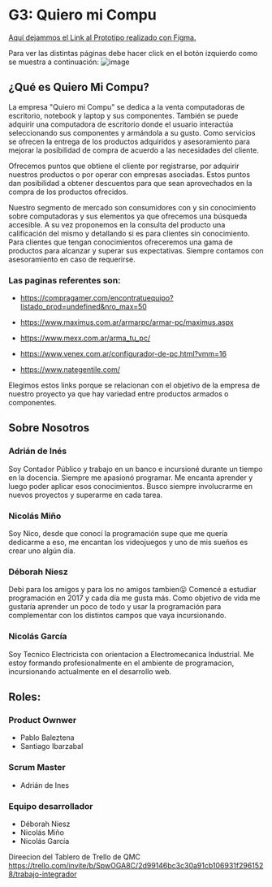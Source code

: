 # G3: Quiero mi Compu

[Aquí dejammos el Link al Prototipo realizado con Figma.](https://www.figma.com/file/UPGmJF9hHCwC3E7UkNN9Me/View-QMC-Copy?node-id=0%3A1)

Para ver las distintas páginas debe hacer click en el botón izquierdo como se muestra a continuación:
![image](https://user-images.githubusercontent.com/38264052/138316938-8d717d93-16e7-42e6-84d7-ef791c1b6a49.png)


## ¿Qué es **Quiero Mi Compu**? 

La empresa "Quiero mi Compu" se dedica a la venta computadoras de escritorio, notebook y laptop y sus componentes. También se puede adquirir una computadora de escritorio donde el usuario interactúa seleccionando sus componentes y armándola a su gusto. Como servicios se ofrecen la entrega de los productos adquiridos y asesoramiento para mejorar la posibilidad de compra de acuerdo a las necesidades del cliente.

Ofrecemos puntos que obtiene el cliente por registrarse, por adquirir nuestros productos o por operar con empresas asociadas. Estos puntos dan posibilidad a obtener descuentos para que sean aprovechados en la compra de los productos ofrecidos.

Nuestro segmento de mercado son consumidores con y sin conocimiento sobre computadoras y sus elementos ya que ofrecemos una búsqueda accesible. A su vez proponemos en la consulta del producto una calificación del mismo y detallando si es para clientes sin conocimiento. Para clientes que tengan conocimientos ofreceremos una gama de productos para alcanzar y superar sus expectativas. Siempre contamos con asesoramiento en caso de requerirse.

### Las paginas referentes son:

 - https://compragamer.com/encontratuequipo?listado_prod=undefined&nro_max=50

 - https://www.maximus.com.ar/armarpc/armar-pc/maximus.aspx

 - https://www.mexx.com.ar/arma_tu_pc/

 - https://www.venex.com.ar/configurador-de-pc.html?vmm=16

 - https://www.nategentile.com/

Elegimos estos links porque se relacionan con el objetivo de la empresa de nuestro proyecto ya que hay variedad entre productos armados o componentes.

## Sobre Nosotros

### Adrián de Inés 
Soy Contador Público y trabajo en un banco e incursioné durante un tiempo en la docencia. Siempre me apasionó programar. Me encanta aprender y luego poder aplicar esos conocimientos. Busco siempre involucrarme en nuevos proyectos y superarme en cada tarea.

### Nicolás Miño
Soy Nico, desde que conocí la programación supe que me quería dedicarme a eso, me encantan los videojuegos y uno de mis sueños es crear uno algún día.

### Déborah Niesz
Debi para los amigos y para los no amigos tambien😛 Comencé a estudiar programación en 2017 y cada día me gusta más. Como objetivo de vida me gustaría aprender un poco de todo y usar la programación para complementar con los distintos campos que vaya incursionando.

### Nicolás García
Soy Tecnico Electricista con orientacion a Electromecanica Industrial. Me estoy formando profesionalmente en el ambiente de programacion, incursionando actualmente en el desarrollo web.

## Roles:

### Product Ownwer
 - Pablo Baleztena
 - Santiago Ibarzabal

### Scrum Master
 - Adrián de Ines

### Equipo desarrollador
 - Déborah Niesz
 - Nicolás Miño
 - Nicolás García

Direecion del Tablero de Trello de QMC
https://trello.com/invite/b/SpwOGA8C/2d99146bc3c30a91cb106931f2961528/trabajo-integrador